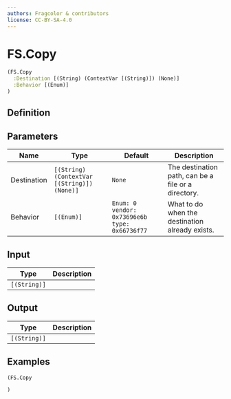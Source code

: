 ```yaml
---
authors: Fragcolor & contributors
license: CC-BY-SA-4.0
---
```



# FS.Copy

```clojure
(FS.Copy
  :Destination [(String) (ContextVar [(String)]) (None)]
  :Behavior [(Enum)]
)
```


## Definition




## Parameters

| Name | Type | Default | Description |
|------|------|---------|-------------|
| Destination | `[(String) (ContextVar [(String)]) (None)]` | `None` | The destination path, can be a file or a directory. |
| Behavior | `[(Enum)]` | `Enum: 0 vendor: 0x73696e6b type: 0x66736f77` | What to do when the destination already exists. |


## Input

| Type | Description |
|------|-------------|
| `[(String)]` |  |


## Output

| Type | Description |
|------|-------------|
| `[(String)]` |  |


## Examples

```clojure
(FS.Copy

)
```

